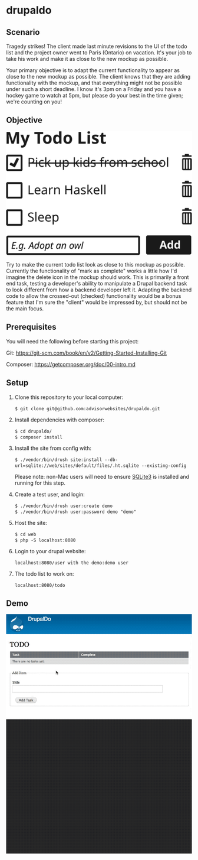 # drupaldo

## Scenario

Tragedy strikes! The client made last minute revisions to the UI of the todo list and the project owner went to Paris (Ontario) on vacation. It's your job to take his work and make it as close to the new mockup as possible.

Your primary objective is to adapt the current functionality to appear as close to the new mockup as possible. The client knows that they are adding functionality with the mockup, and that everything might not be possible under such a short deadline. I know it's 3pm on a Friday and you have a hockey game to watch at 5pm, but please do your best in the time given; we're counting on you!

## Objective

![Objective](docs/todo_list.svg)

Try to make the current todo list look as close to this mockup as possible. Currently the functionality of "mark as complete" works a little how I'd imagine the delete icon in the mockup should work. This is primarily a front end task, testing a developer's ability to manipulate a Drupal backend task to look different from how a backend developer left it. Adapting the backend code to allow the crossed-out (checked) functionality would be a bonus feature that I'm sure the "client" would be impressed by, but should not be the main focus.

## Prerequisites
You will need the following before starting this project:

Git:
  https://git-scm.com/book/en/v2/Getting-Started-Installing-Git
  
Composer:
  https://getcomposer.org/doc/00-intro.md

## Setup

1. Clone this repository to your local computer:
    ```
    $ git clone git@github.com:advisorwebsites/drupaldo.git
    ```
2. Install dependencies with composer:
    ```
    $ cd drupaldo/
    $ composer install
    ```
3. Install the site from config with:

    ```
    $ ./vendor/bin/drush site:install --db-url=sqlite://web/sites/default/files/.ht.sqlite --existing-config
    ```
    
    Please note: non-Mac users will need to ensure [SQLite3](https://www.sqlite.org/index.html) is installed and running for this step.

4. Create a test user, and login:

    ```
    $ ./vendor/bin/drush user:create demo
    $ ./vendor/bin/drush user:password demo "demo"
    ```

5. Host the site:

    ```
    $ cd web
    $ php -S localhost:8080
    ```

6. Login to your drupal website:

    ```
    localhost:8080/user with the demo:demo user
    ```


7. The todo list to work on:

    ```
    localhost:8080/todo
    ```
    
## Demo
![Watch the video](docs/drupaldo-demo.gif)

